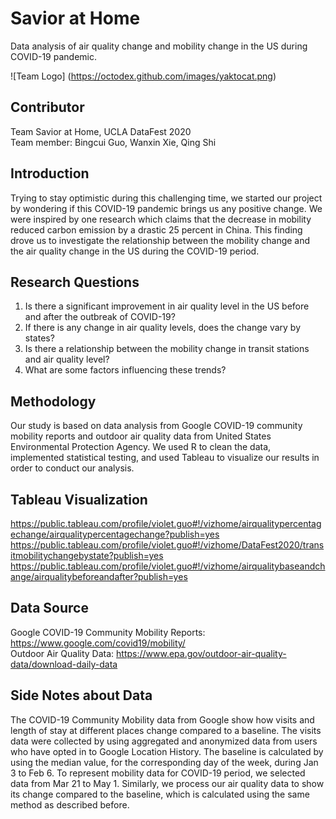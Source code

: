 # Savior at Home

Data analysis of air quality change and mobility change in the US during COVID-19 pandemic. 

![Team Logo]
(https://octodex.github.com/images/yaktocat.png)

## Contributor
Team Savior at Home, UCLA DataFest 2020  
Team member: Bingcui Guo, Wanxin Xie, Qing Shi  

## Introduction
Trying to stay optimistic during this challenging time, we started our project by wondering if this COVID-19 pandemic brings us any positive change. We were inspired by one research which claims that the decrease in mobility reduced carbon emission by a drastic 25 percent in China. This finding drove us to investigate the relationship between the mobility change and the air quality change in the US during the COVID-19 period. 

## Research Questions  
1. Is there a significant improvement in air quality level in the US before and after the outbreak of COVID-19? 
2. If there is any change in air quality levels, does the change vary by states? 
3. Is there a relationship between the mobility change in transit stations and air quality level? 
4. What are some factors influencing these trends? 


## Methodology
Our study is based on data analysis from Google COVID-19 community mobility reports and outdoor air quality data from United States Environmental Protection Agency. We used R to clean the data, implemented statistical testing, and used Tableau to visualize our results in order to conduct our analysis. 


## Tableau Visualization 
https://public.tableau.com/profile/violet.guo#!/vizhome/airqualitypercentagechange/airqualitypercentagechange?publish=yes
https://public.tableau.com/profile/violet.guo#!/vizhome/DataFest2020/transitmobilitychangebystate?publish=yes
https://public.tableau.com/profile/violet.guo#!/vizhome/airqualitybaseandchange/airqualitybeforeandafter?publish=yes

## Data Source
Google COVID-19 Community Mobility Reports: https://www.google.com/covid19/mobility/  
Outdoor Air Quality Data: https://www.epa.gov/outdoor-air-quality-data/download-daily-data

## Side Notes about Data
The COVID-19 Community Mobility data from Google show how visits and length of stay at different places change compared to a baseline. The visits data were collected by using aggregated and anonymized data from users who have opted in to Google Location History. The baseline is calculated by using the median value, for the corresponding day of the week, during Jan 3 to Feb 6. To represent mobility data for COVID-19 period, we selected data from Mar 21 to May 1. Similarly, we process our air quality data to show its change compared to the baseline, which is calculated using the same method as described before.
